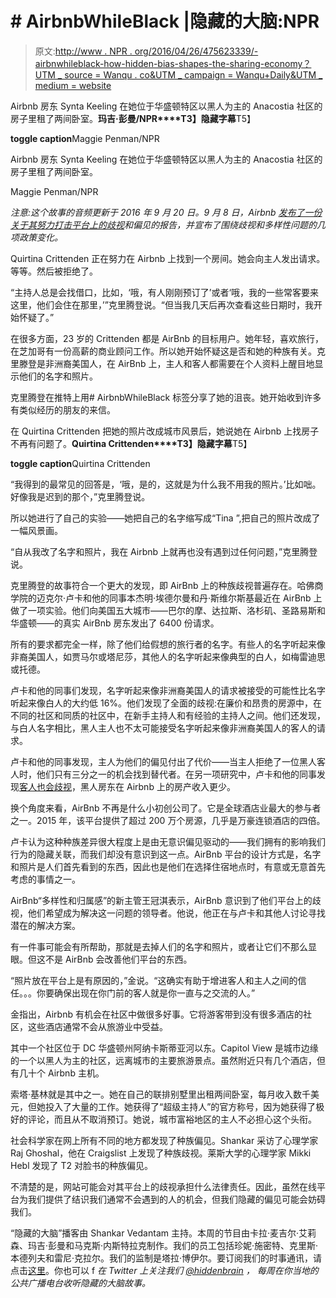 # # AirbnbWhileBlack |隐藏的大脑:NPR

> 原文:[http://www . NPR . org/2016/04/26/475623339/-airbnwhileblack-how-hidden-bias-shapes-the-sharing-economy？UTM _ source = Wanqu . co&UTM _ campaign = Wanqu+Daily&UTM _ medium = website](http://www.npr.org/2016/04/26/475623339/-airbnbwhileblack-how-hidden-bias-shapes-the-sharing-economy?utm_source=wanqu.co&utm_campaign=Wanqu+Daily&utm_medium=website)

Airbnb 房东 Synta Keeling 在她位于华盛顿特区以黑人为主的 Anacostia 社区的房子里租了两间卧室。**玛吉·彭曼/NPR****T3】隐藏字幕**T5】

****toggle caption****Maggie Penman/NPR

Airbnb 房东 Synta Keeling 在她位于华盛顿特区以黑人为主的 Anacostia 社区的房子里租了两间卧室。

Maggie Penman/NPR

*注意:这个故事的音频更新于 2016 年 9 月 20 日。9 月 8 日，Airbnb [发布了一份关于其努力打击平台上的歧视](http://blog.airbnb.com/wp-content/uploads/2016/09/REPORT_Airbnbs-Work-to-Fight-Discrimination-and-Build-Inclusion.pdf)和偏见的报告，并宣布了围绕歧视和多样性问题的几项政策变化。*

Quirtina Crittenden 正在努力在 Airbnb 上找到一个房间。她会向主人发出请求。等等。然后被拒绝了。

“主持人总是会找借口，比如，‘哦，有人刚刚预订了’或者‘哦，我的一些常客要来这里，他们会住在那里，’”克里腾登说。“但当我几天后再次查看这些日期时，我开始怀疑了。”

在很多方面，23 岁的 Crittenden 都是 AirBnb 的目标用户。她年轻，喜欢旅行，在芝加哥有一份高薪的商业顾问工作。所以她开始怀疑这是否和她的种族有关。克里滕登是非洲裔美国人，在 AirBnb 上，主人和客人都需要在个人资料上醒目地显示他们的名字和照片。

克里腾登在推特上用# AirbnbWhileBlack 标签分享了她的沮丧。她开始收到许多有类似经历的朋友的来信。

在 Quirtina Crittenden 把她的照片改成城市风景后，她说她在 Airbnb 上找房子不再有问题了。**Quirtina Crittenden****T3】隐藏字幕**T5】

****toggle caption****Quirtina Crittenden

“我得到的最常见的回答是，‘哦，是的，这就是为什么我不用我的照片。’比如咄。好像我是迟到的那个，”克里腾登说。

所以她进行了自己的实验——她把自己的名字缩写成“Tina ”,把自己的照片改成了一幅风景画。

“自从我改了名字和照片，我在 Airbnb 上就再也没有遇到过任何问题，”克里腾登说。

克里腾登的故事符合一个更大的发现，即 AirBnb 上的种族歧视普遍存在。哈佛商学院的迈克尔·卢卡和他的同事本杰明·埃德尔曼和丹·斯维尔斯基最近在 AirBnb 上做了一项实验。他们向美国五大城市——巴尔的摩、达拉斯、洛杉矶、圣路易斯和华盛顿——的真实 AirBnb 房东发出了 6400 份请求。

所有的要求都完全一样，除了他们给假想的旅行者的名字。有些人的名字听起来像非裔美国人，如贾马尔或塔尼莎，其他人的名字听起来像典型的白人，如梅雷迪思或托德。

卢卡和他的同事们发现，名字听起来像非洲裔美国人的请求被接受的可能性比名字听起来像白人的大约低 16%。他们发现了全面的歧视:在廉价和昂贵的房源中，在不同的社区和同质的社区中，在新手主持人和有经验的主持人之间。他们还发现，与白人名字相比，黑人主人也不太可能接受名字听起来像非洲裔美国人的客人的请求。

卢卡和他的同事发现，主人为他们的偏见付出了代价——当主人拒绝了一位黑人客人时，他们只有三分之一的机会找到替代者。在另一项研究中，卢卡和他的同事发现[客人也会歧视](http://hbswk.hbs.edu/item/uncovering-racial-discrimination-in-the-sharing-economy)，黑人房东在 Airbnb 上的房产收入更少。

换个角度来看，AirBnb 不再是什么小初创公司了。它是全球酒店业最大的参与者之一。2015 年，该平台提供了超过 200 万个房源，几乎是万豪连锁酒店的四倍。

卢卡认为这种种族差异很大程度上是由无意识偏见驱动的——我们拥有的影响我们行为的隐藏关联，而我们却没有意识到这一点。AirBnb 平台的设计方式是，名字和照片是人们首先看到的东西，因此也是他们在选择住宿地点时，有意或无意首先考虑的事情之一。

AirBnb“多样性和归属感”的新主管王冠淇表示，AirBnb 意识到了他们平台上的歧视，他们希望成为解决这一问题的领导者。他说，他正在与卢卡和其他人讨论寻找潜在的解决方案。

有一件事可能会有所帮助，那就是去掉人们的名字和照片，或者让它们不那么显眼。但这不是 AirBnb 会改善他们平台的东西。

“照片放在平台上是有原因的，”金说。“这确实有助于增进客人和主人之间的信任。。。你要确保出现在你门前的客人就是你一直与之交流的人。”

金指出，Airbnb 有机会在社区中做很多好事。它将游客带到没有很多酒店的社区，这些酒店通常不会从旅游业中受益。

其中一个社区位于 DC 华盛顿州阿纳卡斯蒂亚河以东。Capitol View 是城市边缘的一个以黑人为主的社区，远离城市的主要旅游景点。虽然附近只有几个酒店，但有几十个 Airbnb 主机。

索塔·基林就是其中之一。她在自己的联排别墅里出租两间卧室，每月收入数千美元，但她投入了大量的工作。她获得了“超级主持人”的官方称号，因为她获得了极好的评论，而且从不取消预订。她说，城市富裕地区的主人不必担心这个头衔。

社会科学家在网上所有不同的地方都发现了种族偏见。Shankar 采访了心理学家 Raj Ghoshal，他在 Craigslist 上发现了种族歧视。莱斯大学的心理学家 Mikki Hebl 发现了 T2 对脸书的种族偏见。

不清楚的是，网站可能会对其平台上的歧视承担什么法律责任。因此，虽然在线平台为我们提供了结识我们通常不会遇到的人的机会，但我们隐藏的偏见可能会妨碍我们。

“隐藏的大脑”播客由 Shankar Vedantam 主持。本周的节目由卡拉·麦吉尔·艾莉森、玛吉·彭曼和马克斯·内斯特拉克制作。我们的员工包括珍妮·施密特、克里斯·本德列夫和雷尼·克拉尔。我们的监制是塔拉·博伊尔。要订阅我们的时事通讯，请点击[这里](http://www.npr.org/newsletter/hidden-brain)。你也可以 f *在 Twitter 上关注我们* **[@hiddenbrain](https://twitter.com/HiddenBrain) ，* *每周在你当地的公共广播电台收听隐藏的大脑故事。**